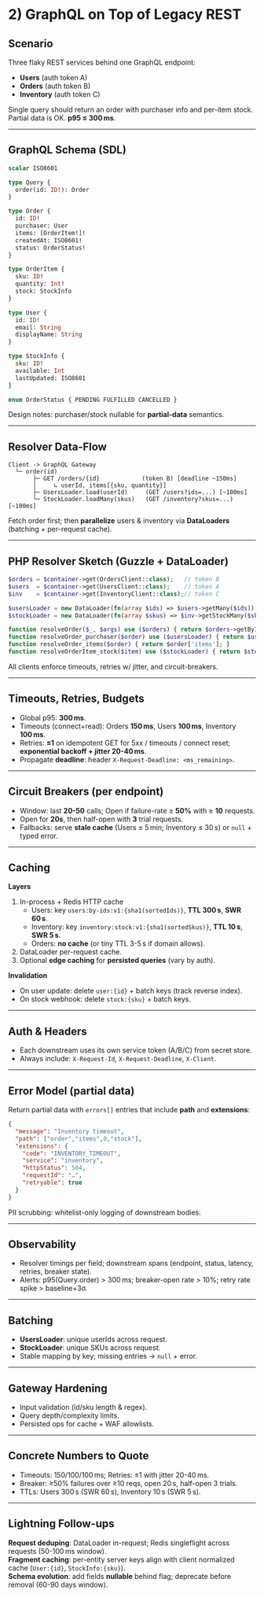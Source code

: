 # 2) GraphQL on Top of Legacy REST

## Scenario
Three flaky REST services behind one GraphQL endpoint:
- **Users** (auth token A)
- **Orders** (auth token B)
- **Inventory** (auth token C)

Single query should return an order with purchaser info and per-item stock. Partial data is OK. **p95 ≤ 300 ms**.

---

## GraphQL Schema (SDL)
```graphql
scalar ISO8601

type Query {
  order(id: ID!): Order
}

type Order {
  id: ID!
  purchaser: User
  items: [OrderItem!]!
  createdAt: ISO8601!
  status: OrderStatus!
}

type OrderItem {
  sku: ID!
  quantity: Int!
  stock: StockInfo
}

type User {
  id: ID!
  email: String
  displayName: String
}

type StockInfo {
  sku: ID!
  available: Int
  lastUpdated: ISO8601
}

enum OrderStatus { PENDING FULFILLED CANCELLED }
```
Design notes: purchaser/stock nullable for **partial-data** semantics.

---

## Resolver Data-Flow
```
Client -> GraphQL Gateway
  └─ order(id)
       ├─ GET /orders/{id}            (token B) [deadline ~150ms]
       │     ↳ userId, items[{sku, quantity}]
       ├─ UsersLoader.load(userId)     (GET /users?ids=...) [~100ms]
       └─ StockLoader.loadMany(skus)   (GET /inventory?skus=...) [~100ms]
```
Fetch order first; then **parallelize** users & inventory via **DataLoaders** (batching + per-request cache).

---

## PHP Resolver Sketch (Guzzle + DataLoader)
```php
$orders = $container->get(OrdersClient::class);   // token B
$users  = $container->get(UsersClient::class);    // token A
$inv    = $container->get(InventoryClient::class);// token C

$usersLoader = new DataLoader(fn(array $ids) => $users->getMany($ids));     // GET /users?ids=
$stockLoader = new DataLoader(fn(array $skus) => $inv->getStockMany($skus)); // GET /inventory?skus=

function resolveOrder($_, $args) use ($orders) { return $orders->getById($args['id']); }
function resolveOrder_purchaser($order) use ($usersLoader) { return $usersLoader->load($order['userId']); }
function resolveOrder_items($order) { return $order['items']; }
function resolveOrderItem_stock($item) use ($stockLoader) { return $stockLoader->load($item['sku']); }
```
All clients enforce timeouts, retries w/ jitter, and circuit-breakers.

---

## Timeouts, Retries, Budgets
- Global p95: **300 ms**.
- Timeouts (connect+read): Orders **150 ms**, Users **100 ms**, Inventory **100 ms**.
- Retries: **≤1** on idempotent GET for 5xx / timeouts / connect reset; **exponential backoff + jitter 20-40 ms**.
- Propagate **deadline**: header `X-Request-Deadline: <ms_remaining>`.

---

## Circuit Breakers (per endpoint)
- Window: last **20-50** calls; Open if failure-rate ≥ **50%** with ≥ **10** requests.
- Open for **20s**, then half-open with **3** trial requests.
- Fallbacks: serve **stale cache** (Users ≤ 5 min; Inventory ≤ 30 s) or `null` + typed error.

---

## Caching
**Layers**
1) In-process + Redis HTTP cache  
   - Users: key `users:by-ids:v1:{sha1(sortedIds)}`, **TTL 300 s**, **SWR 60 s**.  
   - Inventory: key `inventory:stock:v1:{sha1(sortedSkus)}`, **TTL 10 s**, **SWR 5 s**.  
   - Orders: **no cache** (or tiny TTL 3-5 s if domain allows).
2) DataLoader per-request cache.
3) Optional **edge caching** for **persisted queries** (vary by auth).

**Invalidation**
- On user update: delete `user:{id}` + batch keys (track reverse index).  
- On stock webhook: delete `stock:{sku}` + batch keys.

---

## Auth & Headers
- Each downstream uses its own service token (A/B/C) from secret store.  
- Always include: `X-Request-Id`, `X-Request-Deadline`, `X-Client`.

---

## Error Model (partial data)
Return partial data with `errors[]` entries that include **path** and **extensions**:
```json
{
  "message": "Inventory timeout",
  "path": ["order","items",0,"stock"],
  "extensions": {
    "code": "INVENTORY_TIMEOUT",
    "service": "inventory",
    "httpStatus": 504,
    "requestId": "…",
    "retryable": true
  }
}
```
PII scrubbing: whitelist-only logging of downstream bodies.

---

## Observability
- Resolver timings per field; downstream spans (endpoint, status, latency, retries, breaker state).
- Alerts: p95(Query.order) > 300 ms; breaker-open rate > 10%; retry rate spike > baseline+3σ.

---

## Batching
- **UsersLoader**: unique userIds across request.  
- **StockLoader**: unique SKUs across request.  
- Stable mapping by key; missing entries → `null` + error.

---

## Gateway Hardening
- Input validation (id/sku length & regex).
- Query depth/complexity limits.
- Persisted ops for cache + WAF allowlists.

---

## Concrete Numbers to Quote
- Timeouts: 150/100/100 ms; Retries: ≤1 with jitter 20-40 ms.  
- Breaker: ≥50% failures over ≥10 reqs, open 20 s, half-open 3 trials.  
- TTLs: Users 300 s (SWR 60 s), Inventory 10 s (SWR 5 s).

---

## Lightning Follow-ups
**Request deduping**: DataLoader in-request; Redis singleflight across requests (50-100 ms window).  
**Fragment caching**: per-entity server keys align with client normalized cache (`User:{id}`, `StockInfo:{sku}`).  
**Schema evolution**: add fields **nullable** behind flag; deprecate before removal (60-90 days window).
